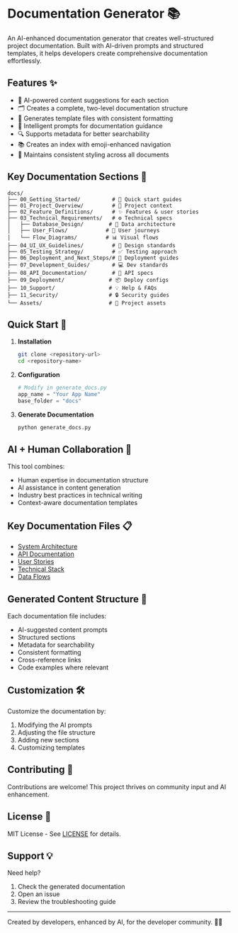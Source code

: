 # Documentation Generator 📚

An AI-enhanced documentation generator that creates well-structured project documentation. Built with AI-driven prompts and structured templates, it helps developers create comprehensive documentation effortlessly.

## Features ✨

- 🧠 AI-powered content suggestions for each section
- 🗂️ Creates a complete, two-level documentation structure
- 📝 Generates template files with consistent formatting
- 🎯 Intelligent prompts for documentation guidance
- 🔍 Supports metadata for better searchability
- 📚 Creates an index with emoji-enhanced navigation
- 🎨 Maintains consistent styling across all documents

## Key Documentation Sections 📑

```text
docs/
├── 00_Getting_Started/          # 🚀 Quick start guides
├── 01_Project_Overview/         # 📌 Project context
├── 02_Feature_Definitions/      # ✨ Features & user stories
├── 03_Technical_Requirements/   # ⚙️ Technical specs
│   ├── Database_Design/        # 💾 Data architecture
│   ├── User_Flows/            # 🔄 User journeys
│   └── Flow_Diagrams/         # 📊 Visual flows
├── 04_UI_UX_Guidelines/         # 🎨 Design standards
├── 05_Testing_Strategy/         # ✅ Testing approach
├── 06_Deployment_and_Next_Steps/# 🚀 Deployment guides
├── 07_Development_Guides/       # 💻 Dev standards
├── 08_API_Documentation/        # 🔌 API specs
├── 09_Deployment/              # 📦 Deploy configs
├── 10_Support/                 # 💡 Help & FAQs
├── 11_Security/                # 🔒 Security guides
└── Assets/                     # 🎨 Project assets
```

## Quick Start 🚀

1. **Installation**
   ```bash
   git clone <repository-url>
   cd <repository-name>
   ```

2. **Configuration**
   ```python
   # Modify in generate_docs.py
   app_name = "Your App Name"
   base_folder = "docs"
   ```

3. **Generate Documentation**
   ```bash
   python generate_docs.py
   ```

## AI + Human Collaboration 🤝

This tool combines:
- Human expertise in documentation structure
- AI assistance in content generation
- Industry best practices in technical writing
- Context-aware documentation templates

## Key Documentation Files 📋

- [System Architecture](docs/03_Technical_Requirements/System_Architecture.md)
- [API Documentation](docs/08_API_Documentation/API_Overview.md)
- [User Stories](docs/02_Feature_Definitions/User_Stories_and_Use_Cases.md)
- [Technical Stack](docs/03_Technical_Requirements/Technology_Stack.md)
- [Data Flows](docs/03_Technical_Requirements/Data_Flow_Diagrams.md)

## Generated Content Structure 📝

Each documentation file includes:
- AI-suggested content prompts
- Structured sections
- Metadata for searchability
- Consistent formatting
- Cross-reference links
- Code examples where relevant

## Customization 🛠️

Customize the documentation by:
1. Modifying the AI prompts
2. Adjusting the file structure
3. Adding new sections
4. Customizing templates

## Contributing 🌟

Contributions are welcome! This project thrives on community input and AI enhancement.

## License 📄

MIT License - See [LICENSE](LICENSE) for details.

## Support 💡

Need help?
1. Check the generated documentation
2. Open an issue
3. Review the troubleshooting guide

---

Created by developers, enhanced by AI, for the developer community. 🤖✨
